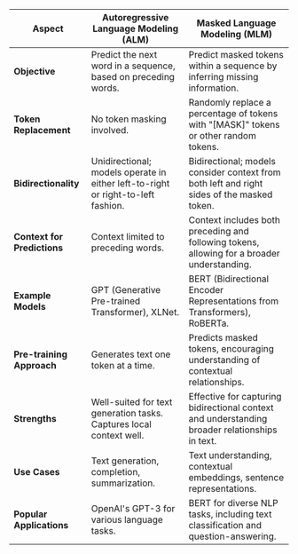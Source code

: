 | Aspect                             | Autoregressive Language Modeling (ALM) | Masked Language Modeling (MLM)   |
|------------------------------------|----------------------------------------|----------------------------------|
| **Objective**                      | Predict the next word in a sequence, based on preceding words. | Predict masked tokens within a sequence by inferring missing information. |
| **Token Replacement**              | No token masking involved.             | Randomly replace a percentage of tokens with "[MASK]" tokens or other random tokens. |
| **Bidirectionality**               | Unidirectional; models operate in either left-to-right or right-to-left fashion. | Bidirectional; models consider context from both left and right sides of the masked token. |
| **Context for Predictions**        | Context limited to preceding words.     | Context includes both preceding and following tokens, allowing for a broader understanding. |
| **Example Models**                 | GPT (Generative Pre-trained Transformer), XLNet. | BERT (Bidirectional Encoder Representations from Transformers), RoBERTa. |
| **Pre-training Approach**          | Generates text one token at a time.    | Predicts masked tokens, encouraging understanding of contextual relationships. |
| **Strengths**                      | Well-suited for text generation tasks. Captures local context well. | Effective for capturing bidirectional context and understanding broader relationships in text. |
| **Use Cases**                     | Text generation, completion, summarization. | Text understanding, contextual embeddings, sentence representations. |
| **Popular Applications**           | OpenAI's GPT-3 for various language tasks. | BERT for diverse NLP tasks, including text classification and question-answering. |
